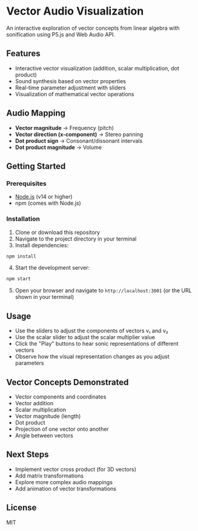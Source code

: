 # Vector Audio Visualization

An interactive exploration of vector concepts from linear algebra with sonification using P5.js and Web Audio API.

## Features

- Interactive vector visualization (addition, scalar multiplication, dot product)
- Sound synthesis based on vector properties
- Real-time parameter adjustment with sliders
- Visualization of mathematical vector operations

## Audio Mapping

- **Vector magnitude** → Frequency (pitch)
- **Vector direction (x-component)** → Stereo panning
- **Dot product sign** → Consonant/dissonant intervals
- **Dot product magnitude** → Volume

## Getting Started

### Prerequisites

- [Node.js](https://nodejs.org/) (v14 or higher)
- npm (comes with Node.js)

### Installation

1. Clone or download this repository
2. Navigate to the project directory in your terminal
3. Install dependencies:

```bash
npm install
```

4. Start the development server:

```bash
npm start
```

5. Open your browser and navigate to `http://localhost:3001` (or the URL shown in your terminal)

## Usage

- Use the sliders to adjust the components of vectors v₁ and v₂
- Use the scalar slider to adjust the scalar multiplier value
- Click the "Play" buttons to hear sonic representations of different vectors
- Observe how the visual representation changes as you adjust parameters

## Vector Concepts Demonstrated

- Vector components and coordinates
- Vector addition
- Scalar multiplication
- Vector magnitude (length)
- Dot product
- Projection of one vector onto another
- Angle between vectors

## Next Steps

- Implement vector cross product (for 3D vectors)
- Add matrix transformations
- Explore more complex audio mappings
- Add animation of vector transformations

## License

MIT